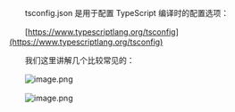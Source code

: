 　　tsconfig.json 是用于配置 TypeScript 编译时的配置选项：

　　[https://www.typescriptlang.org/tsconfig](https://www.typescriptlang.org/tsconfig)

　　我们这里讲解几个比较常见的：

　　![image.png](image-20220117102607-crrv1de.png)

　　![image.png](image-20220117102613-4agrle5.png)
